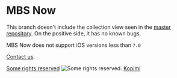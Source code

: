 # MBS Now

This branch doesn't include the collection view seen in the [master repository](https://github.com/mbsdev/MBS-Now). On the positive side, it has no known bugs.

MBS Now does not support iOS versions less than `7.0`

[Contact us](mailto:team@gdyer.de).

[Some rights reserved](https://creativecommons.org/licenses/by-nc/3.0/)
![Some rights reserved](http://i.creativecommons.org/l/by-nc-sa/3.0/80x15.png). [Kopimi](http://www.kopimi.com/kopimi/)
